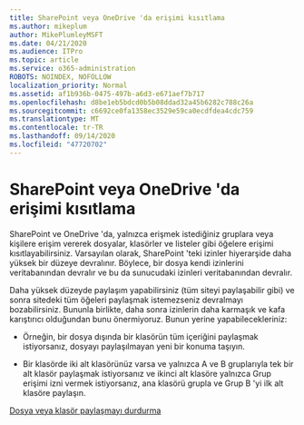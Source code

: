 ```yaml
---
title: SharePoint veya OneDrive 'da erişimi kısıtlama
ms.author: mikeplum
author: MikePlumleyMSFT
ms.date: 04/21/2020
ms.audience: ITPro
ms.topic: article
ms.service: o365-administration
ROBOTS: NOINDEX, NOFOLLOW
localization_priority: Normal
ms.assetid: af1b936b-0475-497b-a6d3-e671aef7b717
ms.openlocfilehash: d8be1eb5bdcd0b5b08ddad32a45b6282c788c26a
ms.sourcegitcommit: c6692ce0fa1358ec3529e59ca0ecdfdea4cdc759
ms.translationtype: MT
ms.contentlocale: tr-TR
ms.lasthandoff: 09/14/2020
ms.locfileid: "47720702"
---
```

# <a name="restrict-access-in-sharepoint-or-onedrive"></a>SharePoint veya OneDrive 'da erişimi kısıtlama

SharePoint ve OneDrive 'da, yalnızca erişmek istediğiniz gruplara veya kişilere erişim vererek dosyalar, klasörler ve listeler gibi öğelere erişimi kısıtlayabilirsiniz. Varsayılan olarak, SharePoint 'teki izinler hiyerarşide daha yüksek bir düzeye devralınır. Böylece, bir dosya kendi izinlerini veritabanından devralır ve bu da sunucudaki izinleri veritabanından devralır.
  
Daha yüksek düzeyde paylaşım yapabilirsiniz (tüm siteyi paylaşabilir gibi) ve sonra sitedeki tüm öğeleri paylaşmak istemezseniz devralmayı bozabilirsiniz. Bununla birlikte, daha sonra izinlerin daha karmaşık ve kafa karıştırıcı olduğundan bunu önermiyoruz. Bunun yerine yapabilecekleriniz:
  
- Örneğin, bir dosya dışında bir klasörün tüm içeriğini paylaşmak istiyorsanız, dosyayı paylaşılmayan yeni bir konuma taşıyın.
    
- Bir klasörde iki alt klasörünüz varsa ve yalnızca A ve B gruplarıyla tek bir alt klasör paylaşmak istiyorsanız ve ikinci alt klasöre yalnızca Grup erişimi izni vermek istiyorsanız, ana klasörü grupla ve Grup B 'yi ilk alt klasöre paylaşın.
    
[Dosya veya klasör paylaşmayı durdurma ](https://go.microsoft.com/fwlink/?linkid=2008861)
  

